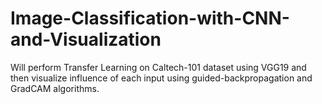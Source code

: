 # Image-Classification-with-CNN-and-Visualization
Will perform Transfer Learning on Caltech-101 dataset using VGG19 and then visualize influence of each input using guided-backpropagation and GradCAM algorithms.
